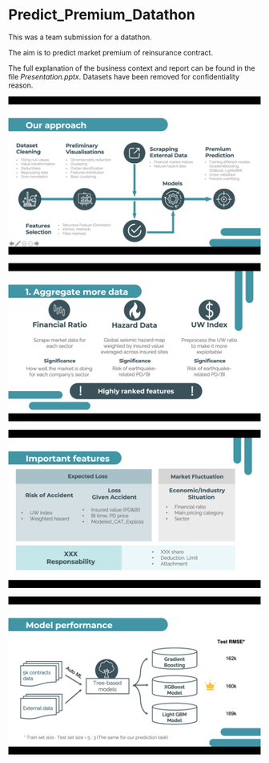 # Predict_Premium_Datathon

This was a team submission for a datathon.

The aim is to predict market premium of reinsurance contract.

The full explanation of the business context and report can be found in the file *Presentation.pptx*. Datasets have been removed for confidentiality reason.

![image info](img/pres_approach.png)

![image info](img/pres_external_data.png)

![image info](img/pres_feature_selection.png)

![image info](img/pres_model_performance.png)
